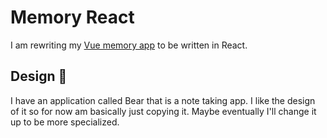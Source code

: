 # Memory React

I am rewriting my [Vue memory app](https://github.com/joshclyde/memory) to be written in React.

## Design 🎨

I have an application called Bear that is a note taking app. I like the design of it so for now am basically just copying it. Maybe eventually I'll change it up to be more specialized.
